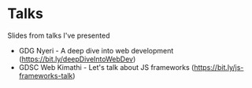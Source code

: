 # Talks
Slides from talks I've presented

- GDG Nyeri - A deep dive into web development (https://bit.ly/deepDiveIntoWebDev)
- GDSC Web Kimathi - Let's talk about JS frameworks (https://bit.ly/js-frameworks-talk)
